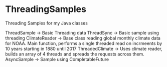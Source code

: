 # ThreadingSamples
Threading Samples for my Java classes

ThreadSample -> Basic Threading data
ThreadSync -> Basic sample using threading
ClimateReader -> Base class reading global monthly climate data for NOAA. Main function, performs a single threaded read on incrmeents by 10 years starting in 1880 until 2017
ThreadedClimate -> Uses climate reader, builds an array of 4 threads and spreads the requests across them.
AsyncSample -> Sample using CompletableFuture 
